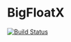 # BigFloatX

[![Build Status](https://travis-ci.org/simonbyrne/BigFloatX.jl.svg?branch=master)](https://travis-ci.org/simonbyrne/BigFloatX.jl)
